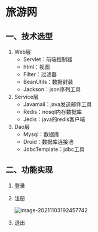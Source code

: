 # 旅游网

## 一、技术选型

1. Web层
   * Servlet：前端控制器
   * html：视图
   * Filter：过滤器
   * BeanUtils：数据封装
   * Jackson：json序列工具
2. Service层
   * Javamail：java发送邮件工具
   * Redis：nosql内存数据库
   * Jedis：java的redis客户端
3. Dao层
   * Mysql：数据库
   * Druid：数据库连接池
   * JdbcTemplate：jdbc工具

## 二、功能实现

1. 登录

2. 注册

   ![image-20211103192457742](C:\Users\hp\AppData\Roaming\Typora\typora-user-images\image-20211103192457742.png)

3. 退出